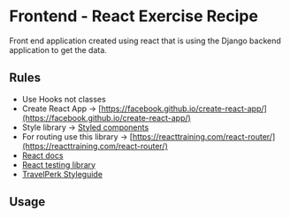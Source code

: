# Frontend - React Exercise Recipe

Front end application created using react that is using the Django backend
application to get the data.

## Rules
- Use Hooks not classes
- Create React App → [https://facebook.github.io/create-react-app/](https://facebook.github.io/create-react-app/)
- Style library → [Styled components](https://www.styled-components.com/)
- For routing use this library → [https://reacttraining.com/react-router/](https://reacttraining.com/react-router/)
- [React docs](https://reactjs.org/)
- [React testing library](https://github.com/kentcdodds/react-testing-library)
- [TravelPerk Styleguide](https://github.com/travelperk/styleguide)

## Usage

